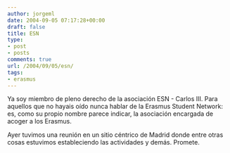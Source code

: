 ```yaml
---
author: jorgeml
date: 2004-09-05 07:17:28+00:00
draft: false
title: ESN
type: 
- post
- posts
comments: true
url: /2004/09/05/esn/
tags:
- erasmus
---
```


Ya soy miembro de pleno derecho de la asociación ESN - Carlos III. Para aquellos que no hayais oído nunca hablar de  la Erasmus Student Network: es, como su propio nombre parece indicar, la asociación encargada de acoger a los Erasmus.

Ayer tuvimos una reunión en un sitio céntrico de Madrid donde entre otras cosas estuvimos estableciendo las actividades y demás. Promete.
